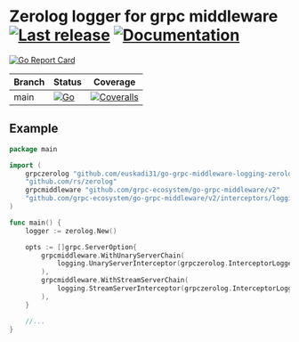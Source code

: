 # Zerolog logger for grpc middleware [![Last release](https://img.shields.io/github/release/euskadi31/go-grpc-middleware-logging-zerolog.svg)](https://github.com/euskadi31/go-grpc-middleware-logging-zerolog/releases/latest) [![Documentation](https://godoc.org/github.com/euskadi31/go-grpc-middleware-logging-zerolog?status.svg)](https://godoc.org/github.com/euskadi31/go-grpc-middleware-logging-zerolog)

[![Go Report Card](https://goreportcard.com/badge/github.com/euskadi31/go-grpc-middleware-logging-zerolog)](https://goreportcard.com/report/github.com/euskadi31/go-grpc-middleware-logging-zerolog)

| Branch | Status                                                                                                                                                                                                | Coverage                                                                                                                                                                                       |
| ------ | ----------------------------------------------------------------------------------------------------------------------------------------------------------------------------------------------------- | ---------------------------------------------------------------------------------------------------------------------------------------------------------------------------------------------- |
| main   | [![Go](https://github.com/euskadi31/go-grpc-middleware-logging-zerolog/actions/workflows/go.yml/badge.svg)](https://github.com/euskadi31/go-grpc-middleware-logging-zerolog/actions/workflows/go.yml) | [![Coveralls](https://img.shields.io/coveralls/euskadi31/go-grpc-middleware-logging-zerolog/master.svg)](https://coveralls.io/github/euskadi31/go-grpc-middleware-logging-zerolog?branch=main) |

## Example

```go
package main

import (
    grpczerolog "github.com/euskadi31/go-grpc-middleware-logging-zerolog"
    "github.com/rs/zerolog"
    grpcmiddleware "github.com/grpc-ecosystem/go-grpc-middleware/v2"
    "github.com/grpc-ecosystem/go-grpc-middleware/v2/interceptors/logging"
)

func main() {
    logger := zerolog.New()

    opts := []grpc.ServerOption{
        grpcmiddleware.WithUnaryServerChain(
			logging.UnaryServerInterceptor(grpczerolog.InterceptorLogger(logger, grpczerolog.WithFieldPrefix("foo"))),
        ),
        grpcmiddleware.WithStreamServerChain(
            logging.StreamServerInterceptor(grpczerolog.InterceptorLogger(logger), grpczerolog.WithFieldPrefix("foo")),
        ),
    }

    //...
}
```
